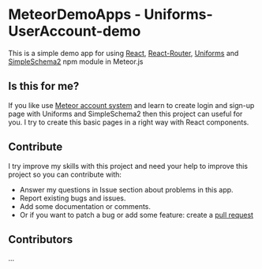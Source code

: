 # MeteorDemoApps - Uniforms-UserAccount-demo

This is a simple demo app for using [React](https://facebook.github.io/react/), [React-Router](https://github.com/ReactTraining/react-router), [Uniforms](https://github.com/vazco/uniforms) and [SimpleSchema2](https://github.com/aldeed/node-simple-schema) npm module in Meteor.js

## Is this for me?
If you like use [Meteor account system](http://docs.meteor.com/api/accounts.html) and learn to create login and sign-up page with Uniforms and SimpleSchema2 then this project can useful for you. I try to create this basic pages in a right way with React components.

## Contribute
I try improve my skills with this project and need your help to improve this project so you can contribute with:
- Answer my questions in Issue section about problems in this app.
- Report existing bugs and issues.
- Add some documentation or comments.
- Or if you want to patch a bug or add some feature: create a [pull request]()

## Contributors
...
